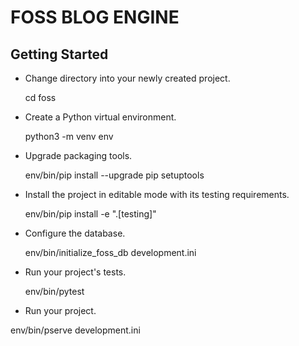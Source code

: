 FOSS BLOG ENGINE
================

Getting Started
---------------

- Change directory into your newly created project.

    cd foss

- Create a Python virtual environment.

    python3 -m venv env

- Upgrade packaging tools.

    env/bin/pip install --upgrade pip setuptools

- Install the project in editable mode with its testing requirements.

    env/bin/pip install -e ".[testing]"

- Configure the database.

    env/bin/initialize_foss_db development.ini

- Run your project's tests.

    env/bin/pytest

- Run your project.

env/bin/pserve development.ini
